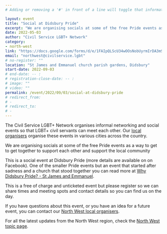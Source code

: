 ```yaml
---
# Adding or removing a '#' in front of a line will toggle that information off and on from being processed. 

layout: event
title: "Social at Didsbury Pride"
excerpt: "We are organising socials at some of the free Pride events as a way to get to get together to support each other and support the local community."
date: 2022-05-03
author: "Civil Service LGBT+ Network"
category: 
- north-west
link: "https://docs.google.com/forms/d/e/1FAIpQLScU34wOOsNobUyrmIrDA3mST3I-HOLTm8zTf-gKqbUimSmReA/viewform?usp=sf_link"
email: "northwest@civilservice.lgbt"
# no-register: ""
location: "St James and Emmanuel church parish gardens, Didsbury"
start-date: 2022-09-03
# end-date: -- :
# registration-close-date: -- :
# image: ""
# video: ""
permalink: /event/2022/09/03/social-at-didsbury-pride
# redirect_from: 
# - 
# redirect_to: 
# - 
---
```


The Civil Service LGBT+ Network organises informal networking and social events so that LGBT+ civil servants can meet each other. Our [local organisers](https://www.civilservice.lgbt/team) organise these events in various cities across the country.

We are organising socials at some of the free Pride events as a way to get to get together to support each other and support the local community

This is a social event at Didsbury Pride (more details are available on on Facebook). One of the smaller Pride events but an event that started after sadness and a church that stood together you can read more at [Why Didsbury Pride? - St James and Emmanuel](https://stjamesandemmanuel.org/didsburypride/).

This is a free of charge and unticketed event but please register so we can share times and meeting spots and contact details so you can find us on the day.

If you have questions about this event, or you have an idea for a future event, you can contact our [North West local organisers](northwest@civilservice.lgbt).

For all the latest updates from the North West region, check the [North West topic page](https://www.civilservice.lgbt/topic/north-west).
